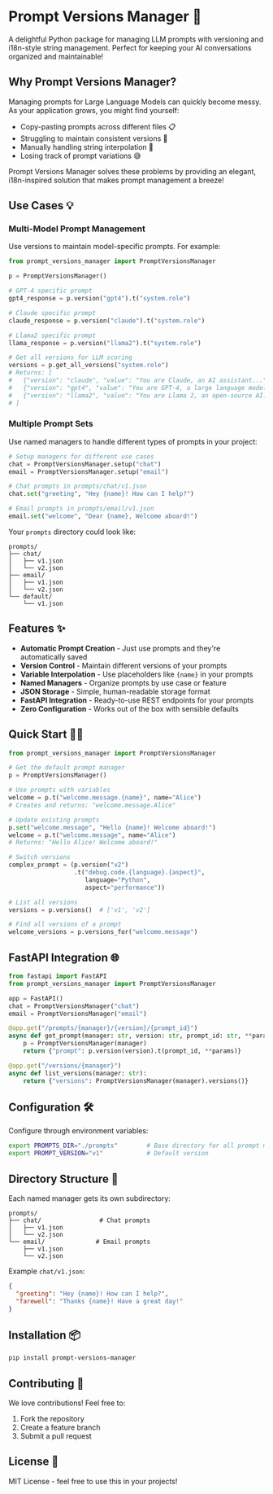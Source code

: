 # Prompt Versions Manager 🚀

A delightful Python package for managing LLM prompts with versioning and i18n-style string management. Perfect for keeping your AI conversations organized and maintainable!

## Why Prompt Versions Manager?

Managing prompts for Large Language Models can quickly become messy. As your application grows, you might find yourself:

- Copy-pasting prompts across different files 📋
- Struggling to maintain consistent versions 🔄
- Manually handling string interpolation 🔧
- Losing track of prompt variations 😅

Prompt Versions Manager solves these problems by providing an elegant, i18n-inspired solution that makes prompt management a breeze!

## Use Cases 💡

### Multi-Model Prompt Management
Use versions to maintain model-specific prompts. For example:

```python
from prompt_versions_manager import PromptVersionsManager

p = PromptVersionsManager()

# GPT-4 specific prompt
gpt4_response = p.version("gpt4").t("system.role")

# Claude specific prompt
claude_response = p.version("claude").t("system.role")

# Llama2 specific prompt
llama_response = p.version("llama2").t("system.role")

# Get all versions for LLM scoring
versions = p.get_all_versions("system.role")
# Returns: [
#   {"version": "claude", "value": "You are Claude, an AI assistant..."},
#   {"version": "gpt4", "value": "You are GPT-4, a large language model..."},
#   {"version": "llama2", "value": "You are Llama 2, an open-source AI..."}
# ]
```

### Multiple Prompt Sets
Use named managers to handle different types of prompts in your project:

```python
# Setup managers for different use cases
chat = PromptVersionsManager.setup("chat")
email = PromptVersionsManager.setup("email")

# Chat prompts in prompts/chat/v1.json
chat.set("greeting", "Hey {name}! How can I help?")

# Email prompts in prompts/email/v1.json
email.set("welcome", "Dear {name}, Welcome aboard!")
```

Your `prompts` directory could look like:
```
prompts/
├── chat/
│   ├── v1.json
│   └── v2.json
├── email/
│   ├── v1.json
│   └── v2.json
└── default/
    └── v1.json
```

## Features ✨

- **Automatic Prompt Creation** - Just use prompts and they're automatically saved
- **Version Control** - Maintain different versions of your prompts
- **Variable Interpolation** - Use placeholders like `{name}` in your prompts
- **Named Managers** - Organize prompts by use case or feature
- **JSON Storage** - Simple, human-readable storage format
- **FastAPI Integration** - Ready-to-use REST endpoints for your prompts
- **Zero Configuration** - Works out of the box with sensible defaults

## Quick Start 🏃‍♂️

```python
from prompt_versions_manager import PromptVersionsManager

# Get the default prompt manager
p = PromptVersionsManager()

# Use prompts with variables
welcome = p.t("welcome.message.{name}", name="Alice")
# Creates and returns: "welcome.message.Alice"

# Update existing prompts
p.set("welcome.message", "Hello {name}! Welcome aboard!")
welcome = p.t("welcome.message", name="Alice")
# Returns: "Hello Alice! Welcome aboard!"

# Switch versions
complex_prompt = (p.version("v2")
                  .t("debug.code.{language}.{aspect}",
                     language="Python",
                     aspect="performance"))

# List all versions
versions = p.versions()  # ['v1', 'v2']

# Find all versions of a prompt
welcome_versions = p.versions_for("welcome.message")
```

## FastAPI Integration 🌐

```python
from fastapi import FastAPI
from prompt_versions_manager import PromptVersionsManager

app = FastAPI()
chat = PromptVersionsManager("chat")
email = PromptVersionsManager("email")

@app.get("/prompts/{manager}/{version}/{prompt_id}")
async def get_prompt(manager: str, version: str, prompt_id: str, **params):
    p = PromptVersionsManager(manager)
    return {"prompt": p.version(version).t(prompt_id, **params)}

@app.get("/versions/{manager}")
async def list_versions(manager: str):
    return {"versions": PromptVersionsManager(manager).versions()}
```

## Configuration 🛠️

Configure through environment variables:

```bash
export PROMPTS_DIR="./prompts"        # Base directory for all prompt managers
export PROMPT_VERSION="v1"            # Default version
```

## Directory Structure 📁

Each named manager gets its own subdirectory:

```
prompts/
├── chat/                # Chat prompts
│   ├── v1.json
│   └── v2.json
└── email/              # Email prompts
    ├── v1.json
    └── v2.json
```

Example `chat/v1.json`:
```json
{
  "greeting": "Hey {name}! How can I help?",
  "farewell": "Thanks {name}! Have a great day!"
}
```

## Installation 📦

```bash
pip install prompt-versions-manager
```

## Contributing 🤝

We love contributions! Feel free to:

1. Fork the repository
2. Create a feature branch
3. Submit a pull request

## License 📄

MIT License - feel free to use this in your projects!
